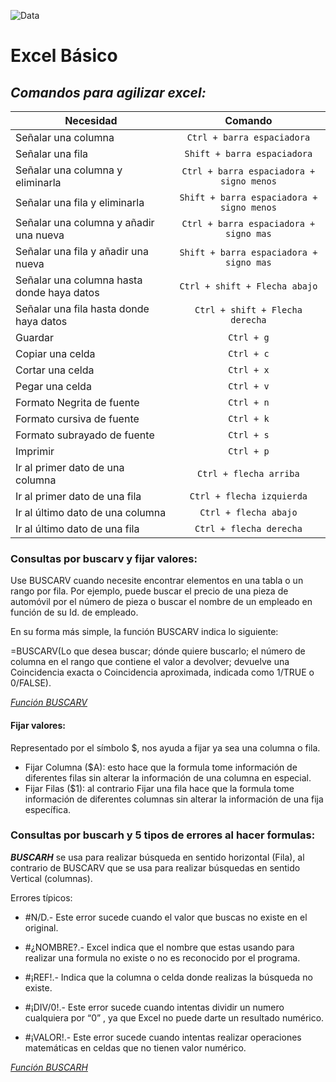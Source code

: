 ![Data](https://static.platzi.com/media/achievements/badge-excel-basico-0d6a9f91-9a5f-4ad0-9642-a2e5665dc862.png)
# Excel Básico

## ___Comandos para agilizar excel:___

| **Necesidad**                              | **Comando**                    |
| ------------------------------------------ | :-------------------------:|
| Señalar una columna                        | `Ctrl + barra espaciadora`|
| Señalar una fila                           | `Shift + barra espaciadora`|
| Señalar una columna y eliminarla           | `Ctrl + barra espaciadora + signo menos`|
| Señalar una fila y eliminarla              | `Shift + barra espaciadora + signo menos`|
| Señalar una columna y añadir una nueva     | `Ctrl + barra espaciadora + signo mas`|
| Señalar una fila y añadir una nueva        | `Shift + barra espaciadora + signo mas`|
| Señalar una columna hasta donde haya datos | `Ctrl + shift + Flecha abajo`|
| Señalar una fila hasta donde haya datos    | `Ctrl + shift + Flecha derecha`|
| Guardar                                    | `Ctrl + g`|
| Copiar una celda                           | `Ctrl + c`|
| Cortar una celda                           | `Ctrl + x`|
| Pegar una celda                            | `Ctrl + v`|
| Formato Negrita de fuente                  | `Ctrl + n`|
| Formato cursiva de fuente                  | `Ctrl + k`|
| Formato subrayado de fuente                | `Ctrl + s`|
| Imprimir                                   | `Ctrl + p`|
| Ir al primer dato de una columna           | `Ctrl + flecha arriba`|
| Ir al primer dato de una fila              | `Ctrl + flecha izquierda`|
| Ir al último dato de una columna           | `Ctrl + flecha abajo`|
| Ir al último dato de una fila              | `Ctrl + flecha derecha`|

### **Consultas por buscarv y fijar valores:**

Use BUSCARV cuando necesite encontrar elementos en una tabla o un rango por fila. Por ejemplo, puede buscar el precio de una pieza de automóvil por el número de pieza o buscar el nombre de un empleado en función de su Id. de empleado.

En su forma más simple, la función BUSCARV indica lo siguiente:

=BUSCARV(Lo que desea buscar; dónde quiere buscarlo; el número de columna en el rango que contiene el valor a devolver; devuelve una Coincidencia exacta o Coincidencia aproximada, indicada como 1/TRUE o 0/FALSE).

*[Función BUSCARV](https://support.microsoft.com/es-es/office/funci%c3%b3n-buscarv-0bbc8083-26fe-4963-8ab8-93a18ad188a1?ui=es-es&rs=es-es&ad=es)*

#### **Fijar valores:**

Representado por el símbolo $, nos ayuda a fijar ya sea una columna o fila.
* Fijar Columna ($A): esto hace que la formula tome información de diferentes filas sin alterar la información de una columna en especial.
* Fijar Filas ($1): al contrario Fijar una fila hace que la formula tome información de diferentes columnas sin alterar la información de una fija específica.

### **Consultas por buscarh y 5 tipos de errores al hacer formulas:**

***BUSCARH*** se usa para realizar búsqueda en sentido horizontal (Fila), al contrario de BUSCARV que se usa para realizar búsquedas en sentido Vertical (columnas).

Errores típicos:
* #N/D.- Este error sucede cuando el valor que buscas no existe en el original.

* #¿NOMBRE?.- Excel indica que el nombre que estas usando para realizar una formula no existe o no es reconocido por el programa.

* #¡REF!.- Indica que la columna o celda donde realizas la búsqueda no existe.

* #¡DIV/0!.- Este error sucede cuando intentas dividir un numero cualquiera por “0” , ya que Excel no puede darte un resultado numérico.

* #¡VALOR!.- Este error sucede cuando intentas realizar operaciones matemáticas en celdas que no tienen valor numérico.

*[Función BUSCARH](https://support.microsoft.com/es-es/office/buscarh-funci%c3%b3n-buscarh-a3034eec-b719-4ba3-bb65-e1ad662ed95f?ui=es-es&rs=es-es&ad=es)*

